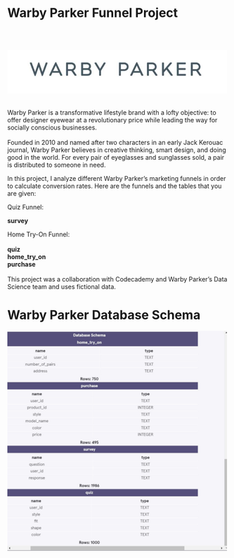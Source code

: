 <h1>Warby Parker Funnel Project</h1><br><br>

<img src = "WarbyParker.JPG" alt = "WarbyParker Logo" height = "100" width = "500"> <br><br>

Warby Parker is a transformative lifestyle brand with a lofty objective: to offer designer eyewear at a revolutionary price while leading the way for socially conscious businesses.<br><br>
Founded in 2010 and named after two characters in an early Jack Kerouac journal, Warby Parker believes in creative thinking, smart design, and doing good in the world. For every pair of eyeglasses and sunglasses sold, a pair is distributed to someone in need.

In this project, I analyze different Warby Parker’s marketing funnels in order to calculate conversion rates. Here are the funnels and the tables that you are given:

Quiz Funnel:<br>

<b>survey</b><br>

Home Try-On Funnel:
<br>
<br>
<b>quiz</b><br>
<b>home_try_on</b><br>
<b>purchase</b><br><br>
This project was a collaboration with Codecademy and Warby Parker’s Data Science team and uses fictional data.

<h1> Warby Parker Database Schema </h1>
<img src = "WarbyParkerDB.JPG" alt = "WarbyParker Database Schema" height = "500" width = "500"> <br><br>
